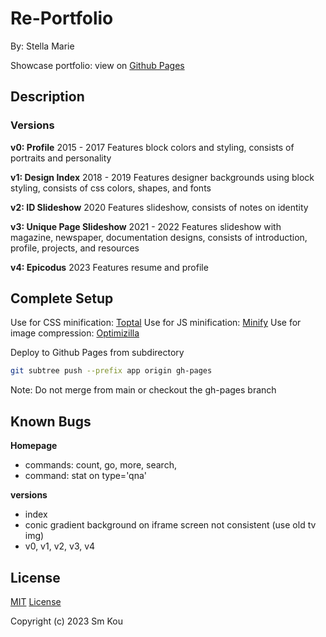 # Re-Portfolio

By: Stella Marie

Showcase portfolio: view on [Github Pages](smkou.github.io/re-portfolio)

## Description

### Versions

**v0: Profile**
2015 - 2017
Features block colors and styling, consists of portraits and personality

**v1: Design Index**
2018 - 2019
Features designer backgrounds using block styling, consists of css colors, shapes, and fonts

**v2: ID Slideshow**
2020
Features slideshow, consists of notes on identity

**v3: Unique Page Slideshow**
2021 - 2022
Features slideshow with magazine, newspaper, documentation designs, consists of introduction, profile, projects, and resources

**v4: Epicodus**
2023
Features resume and profile

## Complete Setup

Use for CSS minification: [Toptal](https://www.toptal.com/developers/cssminifier)
Use for JS minification: [Minify](https://minify-js.com/)
Use for image compression: [Optimizilla](https://imagecompressor.com/)

Deploy to Github Pages from subdirectory
```bash
git subtree push --prefix app origin gh-pages
```
Note: Do not merge from main or checkout the gh-pages branch

## Known Bugs

**Homepage**
- commands: count, go, more, search, 
- command: stat on type='qna'

**versions**
- index
- conic gradient background on iframe screen not consistent (use old tv img)
- v0, v1, v2, v3, v4

## License

[MIT](https://choosealicense.com/licenses/mit/) [License](./LICENSE)

Copyright (c) 2023 Sm Kou
